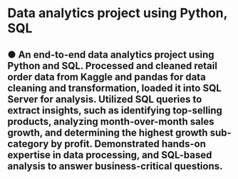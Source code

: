 # Data analytics project using Python, SQL

## ●	An end-to-end data analytics project using Python and SQL. Processed and cleaned retail order data from Kaggle and pandas for data cleaning and transformation, loaded it into SQL Server for analysis. Utilized SQL queries to extract insights, such as identifying top-selling products, analyzing month-over-month sales growth, and determining the highest growth sub-category by profit. Demonstrated hands-on expertise in data processing, and SQL-based analysis to answer business-critical questions.                                                                        
